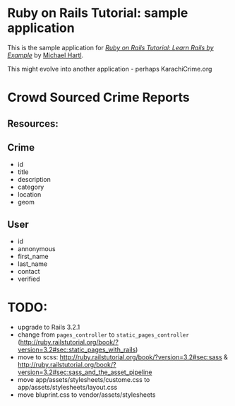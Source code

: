# Ruby on Rails Tutorial: sample application

This is the sample application for [*Ruby on Rails Tutorial: Learn Rails by Example*](http://railstutorial.org/) by [Michael Hartl](http://michaelhartl.com/).

This might evolve into another application - perhaps KarachiCrime.org

# Crowd Sourced Crime Reports

## Resources:

## Crime

* id
* title
* description
* category
* location
* geom

## User

* id
* annonymous
* first_name
* last_name
* contact
* verified

# TODO:

* upgrade to Rails 3.2.1
* change from `pages_controller` to `static_pages_controller` (http://ruby.railstutorial.org/book/?version=3.2#sec:static_pages_with_rails)
* move to scss: http://ruby.railstutorial.org/book/?version=3.2#sec:sass & http://ruby.railstutorial.org/book/?version=3.2#sec:sass_and_the_asset_pipeline
* move app/assets/stylesheets/custome.css to app/assets/stylesheets/layout.css 
* move bluprint.css to vendor/assets/stylesheets
